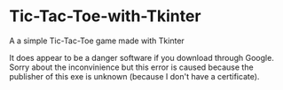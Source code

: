# Tic-Tac-Toe-with-Tkinter
 A a simple Tic-Tac-Toe game made with Tkinter

 It does appear to be a danger software if you download through Google. Sorry about the inconvinience but this error is caused because the publisher of this exe is unknown (because I don't have a certificate).
